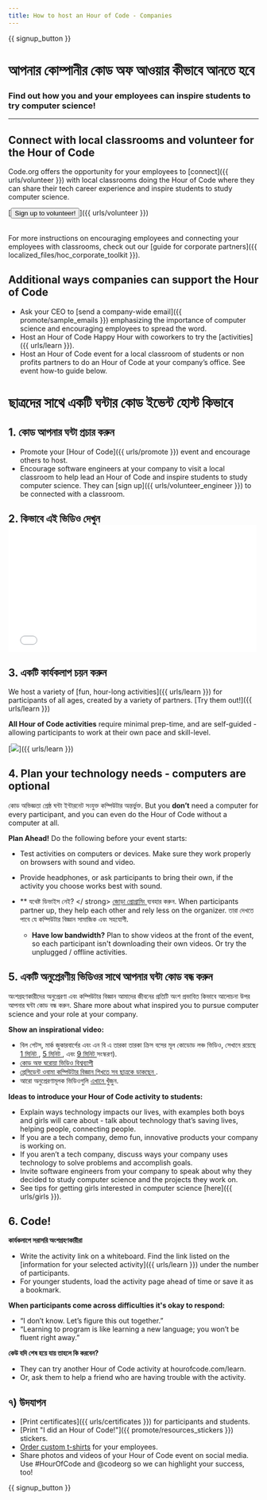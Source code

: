 ```yaml
---
title: How to host an Hour of Code - Companies
---
```


{{ signup_button }}

# আপনার কোম্পানীর কোড অফ আওয়ার কীভাবে আনতে হবে

### Find out how you and your employees can inspire students to try computer science!

* * *

## Connect with local classrooms and volunteer for the Hour of Code

Code.org offers the opportunity for your employees to [connect]({{ urls/volunteer }}) with local classrooms doing the Hour of Code where they can share their tech career experience and inspire students to study computer science.

[<button>Sign up to volunteer!</button>]({{ urls/volunteer }}) <br /> <br />

For more instructions on encouraging employees and connecting your employees with classrooms, check out our [guide for corporate partners]({{ localized_files/hoc_corporate_toolkit }}).

## Additional ways companies can support the Hour of Code

- Ask your CEO to [send a company-wide email]({{ promote/sample_emails }}) emphasizing the importance of computer science and encouraging employees to spread the word.
- Host an Hour of Code Happy Hour with coworkers to try the [activities]({{ urls/learn }}).
- Host an Hour of Code event for a local classroom of students or non profits partners to do an Hour of Code at your company’s office. See event how-to guide below.

# ছাত্রদের সাথে একটি ঘন্টার কোড ইভেন্ট হোস্ট কিভাবে

## 1. কোড আপনার ঘন্টা প্রচার করুন

- Promote your [Hour of Code]({{ urls/promote }}) event and encourage others to host.
- Encourage software engineers at your company to visit a local classroom to help lead an Hour of Code and inspire students to study computer science. They can [sign up]({{ urls/volunteer_engineer }}) to be connected with a classroom.

## 2. কিভাবে এই ভিডিও দেখুন <iframe width="500" height="255" src="//www.youtube.com/embed/SrnvvWDm73k" frameborder="0" allowfullscreen mark="crwd-mark"></iframe> 

## 3. একটি কার্যকলাপ চয়ন করুন

We host a variety of [fun, hour-long activities]({{ urls/learn }}) for participants of all ages, created by a variety of partners. [Try them out!]({{ urls/learn }})

**All Hour of Code activities** require minimal prep-time, and are self-guided - allowing participants to work at their own pace and skill-level.

[![](/images/fit-700/tutorials.png)]({{ urls/learn }})

## 4. Plan your technology needs - computers are optional

কোড অভিজ্ঞতা শ্রেষ্ঠ ঘন্টা ইন্টারনেট সংযুক্ত কম্পিউটার অন্তর্ভুক্ত. But you **don’t** need a computer for every participant, and you can even do the Hour of Code without a computer at all.

**Plan Ahead!** Do the following before your event starts:

- Test activities on computers or devices. Make sure they work properly on browsers with sound and video.
- Provide headphones, or ask participants to bring their own, if the activity you choose works best with sound.
- ** যথেষ্ট ডিভাইস নেই? </ strong> [ জোড়া প্রোগ্রামিং ](https://www.youtube.com/watch?v=vgkahOzFH2Q) ব্যবহার করুন. When participants partner up, they help each other and rely less on the organizer. তারা দেখতে পাবে যে কম্পিউটার বিজ্ঞান সামাজিক এবং সহযোগী.</li> 
    
    - **Have low bandwidth?** Plan to show videos at the front of the event, so each participant isn't downloading their own videos. Or try the unplugged / offline activities.</ul> 
    
    ## 5. একটি অনুপ্রেরণীয় ভিডিওর সাথে আপনার ঘন্টা কোড বন্ধ করুন
    
    অংশগ্রহণকারীদের অনুপ্রেরণা এবং কম্পিউটার বিজ্ঞান আমাদের জীবনের প্রতিটি অংশ প্রভাবিত কিভাবে আলোচনা উপর আপনার ঘন্টা কোড বন্ধ করুন. Share more about what inspired you to pursue computer science and your role at your company.
    
    **Show an inspirational video:**
    
    - বিল গেটস, মার্ক জুকারবার্গের এবং এন বি এ তারকা তারকা ক্রিস বসের মূল কোডোড লঞ্চ ভিডিও, সেখানে রয়েছে [ 1 মিনিট ](https://www.youtube.com/watch?v=qYZF6oIZtfc), [ 5 মিনিট ](https://www.youtube.com/watch?v=nKIu9yen5nc), এবং <a href = "https://www.youtube.com/watch?v=dU1xS07N-FA"> 9 মিনিট </a> সংস্করণ).
    - [ কোড অফ ঘরোয়া ভিডিও বিশ্বব্যাপী ](https://www.youtube.com/watch?v=KsOIlDT145A)
    - [ প্রেসিডেন্ট ওবামা কম্পিউটার বিজ্ঞান শিখতে সব ছাত্রকে ডাকছেন ](https://www.youtube.com/watch?v=6XvmhE1J9PY).
    - আরো অনুপ্রেরণামূলক ভিডিওগুলি [ এখানে ](https://www.youtube.com/playlist?list=PLzdnOPI1iJNfpD8i4Sx7U0y2MccnrNZuP) খুঁজুন.
    
    **Ideas to introduce your Hour of Code activity to students:**
    
    - Explain ways technology impacts our lives, with examples both boys and girls will care about - talk about technology that’s saving lives, helping people, connecting people.
    - If you are a tech company, demo fun, innovative products your company is working on.
    - If you aren’t a tech company, discuss ways your company uses technology to solve problems and accomplish goals.
    - Invite software engineers from your company to speak about why they decided to study computer science and the projects they work on.
    - See tips for getting girls interested in computer science [here]({{ urls/girls }}).
    
    ## 6. Code!
    
    **কার্যকলাপে সরাসরি অংশগ্রহণকারীরা**
    
    - Write the activity link on a whiteboard. Find the link listed on the [information for your selected activity]({{ urls/learn }}) under the number of participants.
    - For younger students, load the activity page ahead of time or save it as a bookmark.
    
    **When participants come across difficulties it's okay to respond:**
    
    - “I don’t know. Let’s figure this out together.”
    - “Learning to program is like learning a new language; you won’t be fluent right away.”
    
    **কেউ যদি শেষ হয়ে যায় তাহলে কি করবেন?**
    
    - They can try another Hour of Code activity at hourofcode.com/learn.
    - Or, ask them to help a friend who are having trouble with the activity.
    
    ## ৭) উদযাপন
    
    - [Print certificates]({{ urls/certificates }}) for participants and students.
    - [Print "I did an Hour of Code!"]({{ promote/resources_stickers }}) stickers.
    - [Order custom t-shirts](http://blog.code.org/post/132608499493/hour-of-code-shirts-and-more) for your employees.
    - Share photos and videos of your Hour of Code event on social media. Use #HourOfCode and @codeorg so we can highlight your success, too!
    
    {{ signup_button }}